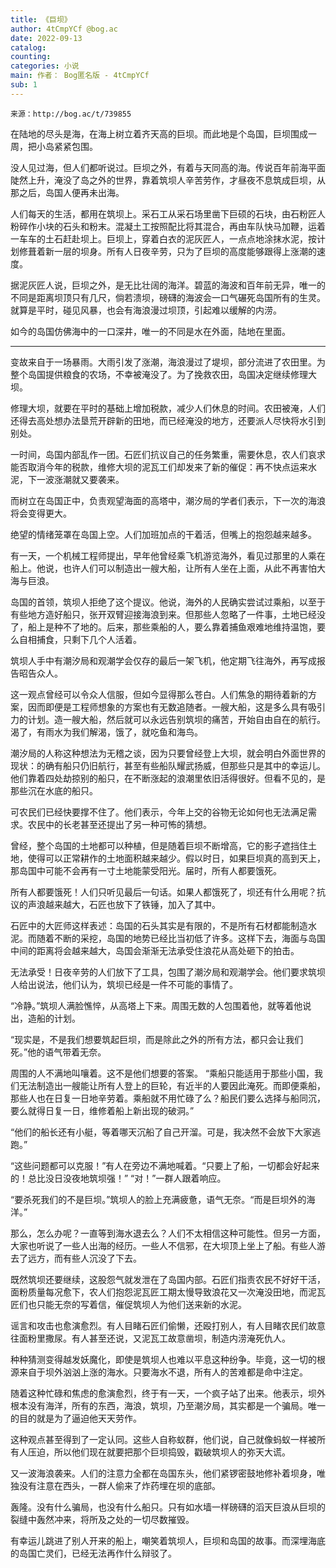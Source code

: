 ```yaml
---
title: 《巨坝》
author: 4tCmpYCf @bog.ac
date: 2022-09-13
catalog: 
counting: 
categories: 小说
main: 作者： Bog匿名版 - 4tCmpYCf
sub: 1
---
```

    来源：http://bog.ac/t/739855

在陆地的尽头是海，在海上树立着齐天高的巨坝。而此地是个岛国，巨坝围成一周，把小岛紧紧包围。

没人见过海，但人们都听说过。巨坝之外，有着与天同高的海。传说百年前海平面陡然上升，淹没了岛之外的世界，靠着筑坝人辛苦劳作，才昼夜不息筑成巨坝，从那之后，岛国人便再未出海。

人们每天的生活，都用在筑坝上。采石工从采石场里凿下巨硕的石块，由石粉匠人粉碎作小块的石头和粉末。混凝土工按照配比将其混合，再由车队快马加鞭，运着一车车的土石赶赴坝上。巨坝上，穿着白衣的泥灰匠人，一点点地涂抹水泥，按计划修葺着新一层的坝身。所有人日夜辛劳，只为了巨坝的高度能够跟得上涨潮的速度。

据泥灰匠人说，巨坝之外，是无比壮阔的海洋。碧蓝的海波和百年前无异，唯一的不同是距离坝顶只有几尺，倘若溃坝，磅礴的海波会一口气碾死岛国所有的生灵。就算是平时，碰见风暴，也会有海浪漫过坝顶，引起难以缓解的内涝。

如今的岛国仿佛海中的一口深井，唯一的不同是水在外面，陆地在里面。

---

变故来自于一场暴雨。大雨引发了涨潮，海浪漫过了堤坝，部分流进了农田里。为整个岛国提供粮食的农场，不幸被淹没了。为了挽救农田，岛国决定继续修理大坝。

修理大坝，就要在平时的基础上增加税款，减少人们休息的时间。农田被淹，人们还得去高处想办法垦荒开辟新的田地，而已经淹没的地方，还要派人尽快将水引到别处。

一时间，岛国内部乱作一团。石匠们抗议自己的任务繁重，需要休息，农人们哀求能否取消今年的税款，维修大坝的泥瓦工们却发来了新的催促：再不快点运来水泥，下一波涨潮就又要袭来。

而树立在岛国正中，负责观望海面的高塔中，潮汐局的学者们表示，下一次的海浪将会变得更大。

绝望的情绪笼罩在岛国上空。人们加班加点的干着活，但嘴上的抱怨越来越多。

有一天，一个机械工程师提出，早年他曾经乘飞机游览海外，看见过那里的人乘在船上。他说，也许人们可以制造出一艘大船，让所有人坐在上面，从此不再害怕大海与巨浪。

岛国的首领，筑坝人拒绝了这个提议。他说，海外的人民确实尝试过乘船，以至于有些地方造好船只，张开双臂迎接海浪到来。但那些人忽略了一件事，土地已经没了，船上是种不了地的。后来，那些乘船的人，要么靠着捕鱼艰难地维持温饱，要么自相捕食，只剩下几个人活着。

筑坝人手中有潮汐局和观潮学会仅存的最后一架飞机，他定期飞往海外，再写成报告昭告众人。

这一观点曾经可以令众人信服，但如今显得那么苍白。人们焦急的期待着新的方案，因而即便是工程师想象的方案也有无数追随者。一艘大船，这是多么具有吸引力的计划。造一艘大船，然后就可以永远告别筑坝的痛苦，开始自由自在的航行。渴了，有雨水为我们解渴，饿了，就吃鱼和海鸟。

潮汐局的人称这种想法为无稽之谈，因为只要曾经登上大坝，就会明白外面世界的现状：的确有船只仍旧航行，甚至有些船队耀武扬威，但那些只是其中的幸运儿。他们靠着四处劫掠别的船只，在不断涨起的浪潮里依旧活得很好。但看不见的，是那些沉在水底的船只。

可农民们已经快要撑不住了。他们表示，今年上交的谷物无论如何也无法满足需求。农民中的长老甚至还提出了另一种可怖的猜想。

曾经，整个岛国的土地都可以种植，但是随着巨坝不断增高，它的影子遮挡住土地，使得可以正常耕作的土地面积越来越少。假以时日，如果巨坝真的高到天上，那岛国中可能不会再有一寸土地能蒙受阳光。届时，所有人都要饿死。

所有人都要饿死！人们只听见最后一句话。如果人都饿死了，坝还有什么用呢？抗议的声浪越来越大，石匠也放下了铁锤，加入了其中。

石匠中的大匠师这样表述：岛国的石头其实是有限的，不是所有石材都能制造水泥。而随着不断的采挖，岛国的地势已经比当初低了许多。这样下去，海面与岛国中间的距离将会越来越大，岛国会渐渐无法承受住浪花从高处砸下的拍击。

无法承受！日夜辛劳的人们放下了工具，包围了潮汐局和观潮学会。他们要求筑坝人给出说法，他们认为，筑坝已经是一件不可能的事情了。


“冷静。”筑坝人满脸憔悴，从高塔上下来。周围无数的人包围着他，就等着他说出，造船的计划。

“现实是，不是我们想要筑起巨坝，而是除此之外的所有方法，都只会让我们死。”他的语气带着无奈。

周围的人不满地叫嚷着。这不是他们想要的答案。
“乘船只能适用于那些小国，我们无法制造出一艘能让所有人登上的巨轮，有近半的人要因此淹死。而即便乘船，那些人也在日复一日地辛劳着。乘船就不用忙碌了么？船民们要么选择与船同沉，要么就得日复一日，维修着船上新出现的破洞。”

“他们的船长还有小艇，等着哪天沉船了自己开溜。可是，我决然不会放下大家逃跑。”

“这些问题都可以克服！”有人在旁边不满地喊着。“只要上了船，一切都会好起来的！总比没日没夜地筑坝强！”
“对！”一群人跟着响应。

“要杀死我们的不是巨坝。”筑坝人的脸上充满疲惫，语气无奈。“而是巨坝外的海洋。”


那么，怎么办呢？一直等到海水退去么？人们不太相信这种可能性。但另一方面，大家也听说了一些人出海的经历。一些人不信邪，在大坝顶上坐上了船。有些人游去了远方，而有些人沉没了下去。

既然筑坝还要继续，这股怨气就发泄在了岛国内部。石匠们指责农民不好好干活，面粉质量每况愈下，农人们抱怨泥瓦匠工期太慢导致浪花又一次淹没田地，而泥瓦匠们也只能无奈的写着信，催促筑坝人为他们送来新的水泥。

谣言和攻击也愈演愈烈。有人目睹石匠们偷懒，还殴打别人，有人目睹农民们故意往面粉里撒尿。有人甚至还说，又泥瓦工故意凿坝，制造内涝淹死仇人。

种种猜测变得越发妖魔化，即使是筑坝人也难以平息这种纷争。毕竟，这一切的根源来自于坝外汹汹上涨的海水。只要海水不退，所有人的苦难都是命中注定。


随着这种忙碌和焦虑的愈演愈烈，终于有一天，一个疯子站了出来。他表示，坝外根本没有海洋，所有的东西，海浪，筑坝，乃至潮汐局，其实都是一个骗局。唯一的目的就是为了逼迫他天天劳作。

这种观点甚至得到了一定认同。这些人自称蚁群，他们说，自己就像蚂蚁一样被所有人压迫，所以他们现在就要把那个巨坝捣毁，戳破筑坝人的弥天大谎。


又一波海浪袭来。人们的注意力全都在岛国东头，他们紧锣密鼓地修补着坝身，唯独没有注意在西头，一群人偷来了炸药埋在坝的底部。

轰隆。没有什么骗局，也没有什么船只。只有如水墙一样磅礴的滔天巨浪从巨坝的裂缝中轰然冲来，将所及之处的一切尽数摧毁。

有幸运儿跳进了别人开来的船上，嘲笑着筑坝人，巨坝和岛国的故事。而深埋海底的岛国亡灵们，已经无法再作什么辩驳了。

